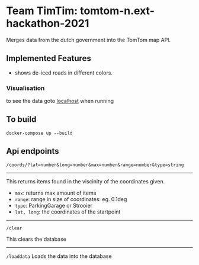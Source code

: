 # Team TimTim: tomtom-n.ext-hackathon-2021

Merges data from the dutch government into the TomTom map API.

## Implemented Features
- shows de-iced roads in different colors.
### Visualisation
to see the data goto [localhost](http://localhost) when running

## To build
`docker-compose up --build`

## Api endpoints
`/coords/?lat=number&long=number&max=number&range=number&type=string`
___
This returns items found in the viscinity of the coordinates given.

- `max`: returns max amount of items
- `range`: range in size of coordinates: eg. 0.1deg
- `type`: ParkingGarage or Strooier
- `lat, long`: the coordinates of the startpoint
___
`/clear`

This clears the database
___
`/loaddata`
Loads the data into the database

